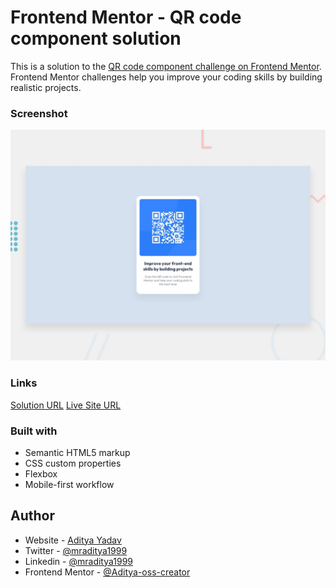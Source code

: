# Frontend Mentor - QR code component solution

This is a solution to the [QR code component challenge on Frontend Mentor](https://www.frontendmentor.io/challenges/qr-code-component-iux_sIO_H/hub). Frontend Mentor challenges help you improve your coding skills by building realistic projects.

### Screenshot

![Design preview for the QR code component coding challenge](./design/desktop-preview.jpg)

### Links

[Solution URL](https://www.frontendmentor.io/solutions/qr-code-component-9LIGpXjOwy)
[Live Site URL](https://fm-01-qr-code-component.netlify.app/)

### Built with

- Semantic HTML5 markup
- CSS custom properties
- Flexbox
- Mobile-first workflow

## Author

- Website - [Aditya Yadav](https://www.adityayadav.live)
- Twitter - [@mraditya1999](https://twitter.com/mraditya1999)
- Linkedin - [@mraditya1999](https://www.linkedin.com/in/mraditya1999/)
- Frontend Mentor - [@Aditya-oss-creator](https://www.frontendmentor.io/profile/Aditya-oss-creator)
